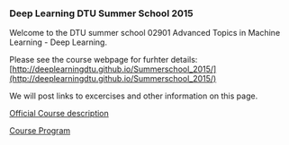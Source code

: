 ### Deep Learning DTU Summer School 2015

Welcome to the DTU summer school 02901 Advanced Topics in Machine Learning - Deep Learning.

Please see the course webpage for furhter details: [http://deeplearningdtu.github.io/Summerschool_2015/](http://deeplearningdtu.github.io/Summerschool_2015/)

We will post links to excercises and other information on this page. 

[Official Course description](http://www2.compute.dtu.dk/courses/02901/)

[Course Program](http://www2.compute.dtu.dk/courses/02901/courseprogram.pdf)


